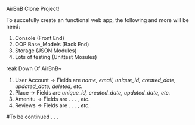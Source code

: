 AirBnB Clone Project!

To succefully create an functional web app, the following and more will be need:
1. Console (Front End)
2. OOP Base_Models (Back End)
3. Storage (JSON Modules)
4. Lots of testing (Unittest Mosules) 

reak Down Of AirBnB~
1. User Account -> Fields are *name, email, unique_id, created_date, updated_date, deleted, etc.*
2. Place -> Fields are *unique_id, created_date, updated_date, etc.*
3. Amenitu -> Fields are *. . . , etc.*
4. Reviews -> Fields are *. . . , etc.*

#To be continued . . .
